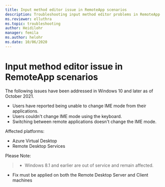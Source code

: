 ```yaml
---
title: Input method editor issue in RemoteApp scenarios
description: Troubleshooting input method editor problems in RemoteApp scenarios.
ms.reviewer: elluthra
ms.topic: troubleshooting
author: Heidilohr
manager: femila
ms.author: helohr
ms.date: 10/06/2020
---
```

# Input method editor issue in RemoteApp scenarios

The following issues have been addressed in Windows 10 and later as of October 2021.


- Users have reported being unable to change IME mode from their applications.
- Users couldn't change IME mode using the keyboard.
- Switching between remote applications doesn't change the IME mode.

Affected platforms:

- Azure Virtual Desktop
- Remote Desktop Services

Please Note:

> - Windows 8.1 and earlier are out of service and remain affected.

- Fix must be applied on both the Remote Desktop Server and Client machines
